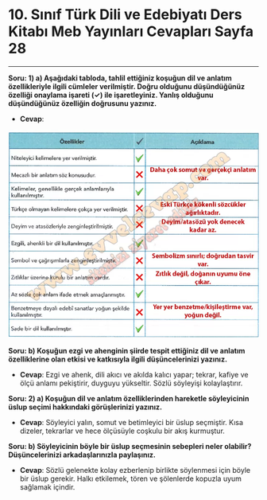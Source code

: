 # 10. Sınıf Türk Dili ve Edebiyatı Ders Kitabı Meb Yayınları Cevapları Sayfa 28

---

**Soru: 1) a) Aşağıdaki tabloda, tahlil ettiğiniz koşuğun dil ve anlatım özellikleriyle ilgili cümleler verilmiştir. Doğru olduğunu düşündüğünüz özelliği onaylama işareti (✓) ile işaretleyiniz. Yanlış olduğunu düşündüğünüz özelliğin doğrusunu yazınız.**

-   **Cevap**:

![Image 1](./image_1.webp)

**Soru: b) Koşuğun ezgi ve ahenginin şiirde tespit ettiğiniz dil ve anlatım özelliklerine olan etkisi ve katkısıyla ilgili düşüncelerinizi yazınız.**

-   **Cevap**: Ezgi ve ahenk, dili akıcı ve akılda kalıcı yapar; tekrar, kafiye ve ölçü anlamı pekiştirir, duyguyu yükseltir. Sözlü söyleyişi kolaylaştırır.

**Soru: 2) a) Koşuğun dil ve anlatım özelliklerinden hareketle söyleyicinin üslup seçimi hakkındaki görüşlerinizi yazınız.**

-   **Cevap**: Söyleyici yalın, somut ve betimleyici bir üslup seçmiştir. Kısa dizeler, tekrarlar ve hece ölçüsüyle coşkulu bir akış kurmuştur.

**Soru: b) Söyleyicinin böyle bir üslup seçmesinin sebepleri neler olabilir? Düşüncelerinizi arkadaşlarınızla paylaşınız.**

-   **Cevap**: Sözlü gelenekte kolay ezberlenip birlikte söylenmesi için böyle bir üslup gerekir. Halkı etkilemek, tören ve şölenlerde kopuzla uyum sağlamak içindir.